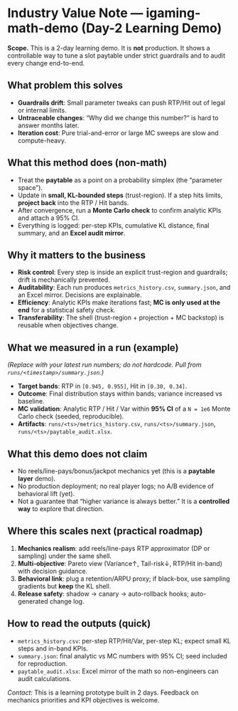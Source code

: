 # Industry Value Note — igaming-math-demo (Day-2 Learning Demo)

**Scope.** This is a 2-day learning demo. It is **not** production. It shows a controllable way to tune a slot paytable under strict guardrails and to audit every change end-to-end.

## What problem this solves
- **Guardrails drift**: Small parameter tweaks can push RTP/Hit out of legal or internal limits.
- **Untraceable changes**: “Why did we change this number?” is hard to answer months later.
- **Iteration cost**: Pure trial-and-error or large MC sweeps are slow and compute-heavy.

## What this method does (non-math)
- Treat the **paytable** as a point on a probability simplex (the “parameter space”).
- Update in **small, KL-bounded steps** (trust-region). If a step hits limits, **project back** into the RTP / Hit bands.
- After convergence, run a **Monte Carlo check** to confirm analytic KPIs and attach a 95% CI.
- Everything is logged: per-step KPIs, cumulative KL distance, final summary, and an **Excel audit mirror**.

## Why it matters to the business
- **Risk control**: Every step is inside an explicit trust-region and guardrails; drift is mechanically prevented.
- **Auditability**: Each run produces `metrics_history.csv`, `summary.json`, and an Excel mirror. Decisions are explainable.
- **Efficiency**: Analytic KPIs make iterations fast; **MC is only used at the end** for a statistical safety check.
- **Transferability**: The shell (trust-region + projection + MC backstop) is reusable when objectives change.

## What we measured in a run (example)
*(Replace with your latest run numbers; do not hardcode. Pull from `runs/<timestamp>/summary.json`.)*
- **Target bands**: RTP in `[0.945, 0.955]`, Hit in `[0.30, 0.34]`.
- **Outcome**: Final distribution stays within bands; variance increased vs baseline.
- **MC validation**: Analytic RTP / Hit / Var within **95% CI** of a `N = 1e6` Monte Carlo check (seeded, reproducible).
- **Artifacts**: `runs/<ts>/metrics_history.csv`, `runs/<ts>/summary.json`, `runs/<ts>/paytable_audit.xlsx`.

## What this demo does **not** claim
- No reels/line-pays/bonus/jackpot mechanics yet (this is a **paytable layer** demo).
- No production deployment; no real player logs; no A/B evidence of behavioral lift (yet).
- Not a guarantee that “higher variance is always better.” It is a **controlled way** to explore that direction.

## Where this scales next (practical roadmap)
1. **Mechanics realism**: add reels/line-pays RTP approximator (DP or sampling) under the same shell.
2. **Multi-objective**: Pareto view (Variance↑, Tail-risk↓, RTP/Hit in-band) with decision guidance.
3. **Behavioral link**: plug a retention/ARPU proxy; if black-box, use sampling gradients but **keep** the KL shell.
4. **Release safety**: shadow → canary → auto-rollback hooks; auto-generated change log.

## How to read the outputs (quick)
- `metrics_history.csv`: per-step RTP/Hit/Var, per-step KL; expect small KL steps and in-band KPIs.
- `summary.json`: final analytic vs MC numbers with 95% CI; seed included for reproduction.
- `paytable_audit.xlsx`: Excel mirror of the math so non-engineers can audit calculations.

*Contact:* This is a learning prototype built in 2 days. Feedback on mechanics priorities and KPI objectives is welcome.
